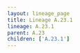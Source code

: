 ```yaml
---
layout: lineage_page
title: Lineage A.23.1
lineage: A.23.1
parent: A.23
children: ['A.23.1']
---
```

